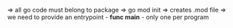 => all go code must belong to package
=> go mod init <module name> => creates .mod file
=> we need to provide an entrypoint - **func main** - only one per program